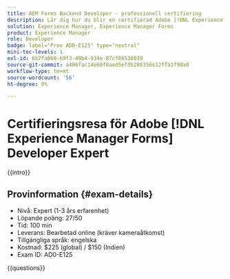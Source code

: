 ```yaml
---
title: AEM Forms Backend Developer - professionell certifiering
description: Lär dig hur du blir en certifierad Adobe [!DNL Experience Manager Forms] backend-utvecklarexpert.
solution: Experience Manager, Experience Manager Forms
product: Experience Manager
role: Developer
badge: label="Prov AD0-E125" type="neutral"
mini-toc-levels: 1
exl-id: 6b7fa868-69f3-49b4-934e-87cf86538039
source-git-commit: a406fac14e66f8aed5ef3b288356e12ffa1f98a0
workflow-type: tm+mt
source-wordcount: '56'
ht-degree: 0%

---
```


# Certifieringsresa för Adobe [!DNL Experience Manager Forms] Developer Expert

{{intro}}

## Provinformation {#exam-details}

* Nivå: Expert (1-3 års erfarenhet)
* Löpande poäng: 27/50
* Tid: 100 min
* Leverans: Bearbetad online (kräver kameraåtkomst)
* Tillgängliga språk: engelska
* Kostnad: $225 (global) / $150 (Indien)
* Exam ID: AD0-E125

{{questions}}
